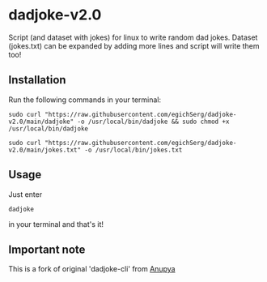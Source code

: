 # dadjoke-v2.0
Script (and dataset with jokes) for linux to write random dad jokes. 
Dataset (jokes.txt) can be expanded by adding more lines and script will write them too!

## Installation

Run the following commands in your terminal:

```
sudo curl "https://raw.githubusercontent.com/egichSerg/dadjoke-v2.0/main/dadjoke" -o /usr/local/bin/dadjoke && sudo chmod +x /usr/local/bin/dadjoke
```
```
sudo curl "https://raw.githubusercontent.com/egichSerg/dadjoke-v2.0/main/jokes.txt" -o /usr/local/bin/jokes.txt
```

## Usage
Just enter 
```
dadjoke
```
in your terminal and that's it!

## Important note
This is a fork of original 'dadjoke-cli' from [Anupya](https://github.com/Anupya/dadjoke-cli)
